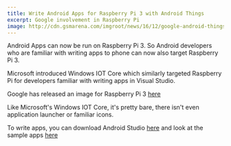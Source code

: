 ```yaml
---
title: Write Android Apps for Raspberry Pi 3 with Android Things 
excerpt: Google involvement in Raspberry Pi
image: http://cdn.gsmarena.com/imgroot/news/16/12/google-android-things-iot/inline/-728/gsmarena_003.jpg
---
```

Android Apps can now be run on Raspberry Pi 3. So Android developers who are familiar with writing apps to phone can now also target Raspberry Pi 3.

Microsoft introduced Windows IOT Core which similarly targeted Raspberry Pi for developers familiar with writing apps in Visual Studio. 

Google has released an image for Raspberry Pi 3 [here](https://dl.google.com/dl/androidthings/rpi3/devpreview/1/androidthings_rpi3_devpreview_1.zip)

Like Microsoft's Windows IOT Core, it's pretty bare, there isn't even application launcher or familiar icons.

To write apps, you can download Android Studio [here](https://developer.android.com/studio/index.html) and look at the sample apps [here](https://github.com/androidthings)

